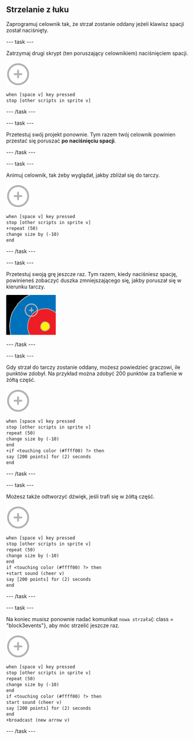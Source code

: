 ## Strzelanie z łuku

Zaprogramuj celownik tak, że strzał zostanie oddany jeżeli klawisz spacji został naciśnięty.

\--- task \---

Zatrzymaj drugi skrypt (ten poruszający celownikiem) naciśnięciem spacji.

![celownik](images/target-sprite.png)

```blocks3
when [space v] key pressed
stop [other scripts in sprite v]
```

\--- /task \---

\--- task \---

Przetestuj swój projekt ponownie. Tym razem twój celownik powinien przestać się poruszać **po naciśnięciu spacji**.

\--- /task \---

\--- task \---

Animuj celownik, tak żeby wyglądał, jakby zbliżał się do tarczy.

![celownik](images/target-sprite.png)

```blocks3
when [space v] key pressed
stop [other scripts in sprite v]
+repeat (50)
change size by (-10)
end
```

\--- /task \---

\--- task \---

Przetestuj swoją grę jeszcze raz. Tym razem, kiedy naciśniesz spację, powinieneś zobaczyć duszka zmniejszającego się, jakby poruszał się w kierunku tarczy.

![tarcza z celownikiem](images/archery-animate-test.png)

\--- /task \---

\--- task \---

Gdy strzał do tarczy zostanie oddany, możesz powiedzieć graczowi, ile punktów zdobył. Na przykład można zdobyć 200 punktów za trafienie w żółtą część.

![celownik](images/target-sprite.png)

```blocks3
when [space v] key pressed
stop [other scripts in sprite v]
repeat (50)
change size by (-10)
end
+if <touching color (#ffff00) ?> then
say [200 points] for (2) seconds
end
```

\--- /task \---

\--- task \---

Możesz także odtworzyć dźwięk, jeśli trafi się w żółtą część.

![celownik](images/target-sprite.png)

```blocks3
when [space v] key pressed
stop [other scripts in sprite v]
repeat (50)
change size by (-10)
end
if <touching color (#ffff00) ?> then
+start sound (cheer v)
say [200 points] for (2) seconds
end
```

\--- /task \---

\--- task \---

Na koniec musisz ponownie nadać komunikat `nowa strzała`{: class = "block3events"}, aby móc strzelić jeszcze raz.

![celownik](images/target-sprite.png)

```blocks3
when [space v] key pressed
stop [other scripts in sprite v]
repeat (50)
change size by (-10)
end
if <touching color (#ffff00) ?> then
start sound (cheer v)
say [200 points] for (2) seconds
end
+broadcast (new arrow v)
```

\--- /task \---